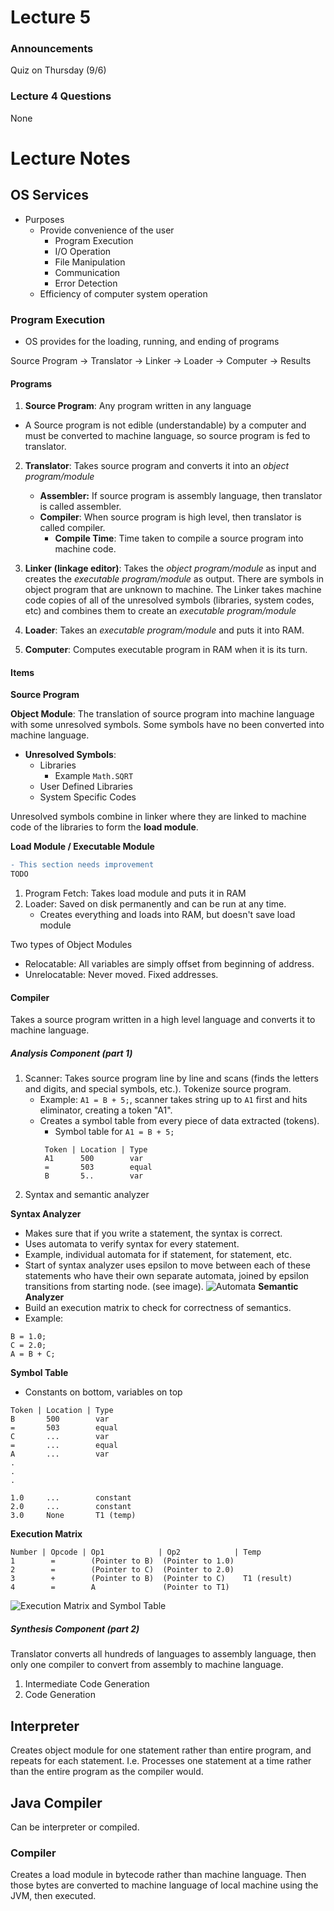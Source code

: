 # Lecture 5
### Announcements
Quiz on Thursday (9/6)

### Lecture 4 Questions
None
# Lecture Notes

## OS Services
- Purposes
    - Provide convenience of the user
        - Program Execution
        - I/O Operation
        - File Manipulation
        - Communication
        - Error Detection
    - Efficiency of computer system operation
 
### Program Execution
- OS provides for the loading, running, and ending of programs

Source Program -> Translator -> Linker -> Loader -> Computer -> Results

#### Programs
1. **Source Program**: Any program written in any language
- A Source program is not edible (understandable) by a computer and must be converted to machine language, so source program is fed to translator.

2. **Translator**: Takes source program and converts it into an *object program/module*
    - **Assembler:** If source program is assembly language, then translator is called assembler. 
    - **Compiler**: When source program is high level, then translator is called compiler.
        - **Compile Time**: Time taken to compile a source program into machine code.


3. **Linker (linkage editor)**: Takes the *object program/module* as input and creates the *executable program/module* as output. 
There are symbols in object program that are unknown to machine. The Linker takes machine code copies of all of the unresolved symbols (libraries, system codes, etc) and combines them to create an *executable program/module*

4. **Loader**: Takes an *executable program/module* and puts it into RAM. 

5. **Computer**: Computes executable program in RAM when it is its turn.

#### Items
**Source Program**

**Object Module**: The translation of source program into machine language with some unresolved symbols. Some symbols have no been converted into machine language.
   - **Unresolved Symbols**:
        - Libraries
            - Example `Math.SQRT`
        - User Defined Libraries
        - System Specific Codes
        
Unresolved symbols combine in linker where they are linked to machine code of the libraries to form the **load module**.

**Load Module / Executable Module**
```diff
- This section needs improvement
TODO
``` 
   1. Program Fetch: Takes load module and puts it in RAM
   2. Loader: Saved on disk permanently and can be run at any time. 
        - Creates everything and loads into RAM, but doesn't save load module

Two types of Object Modules
- Relocatable: All variables are simply offset from beginning of address. 
- Unrelocatable: Never moved. Fixed addresses. 

#### Compiler
Takes a source program written in a high level language and converts it to machine language. 
##### Analysis Component (part 1)
1. Scanner: Takes source program line by line and scans (finds the letters and digits, and special symbols, etc.). Tokenize source program.
    - Example: `A1 = B + 5;`, scanner takes string up to `A1` first and hits eliminator, creating a token "A1". 
    - Creates a symbol table from every piece of data extracted (tokens). 
        - Symbol table for `A1 = B + 5;`
        ```
         Token | Location | Type
         A1      500        var
         =       503        equal
         B       5..        var
        ``` 
2. Syntax and semantic analyzer

**Syntax Analyzer**
   - Makes sure that if you write a statement, the syntax is correct. 
   - Uses automata to verify syntax for every statement. 
   - Example, individual automata for if statement, for statement, etc.
   -  Start of syntax analyzer uses epsilon to move between each of these statements who have their own separate automata, joined by epsilon transitions from starting node. (see image).
   ![Automata](imgs/automata.JPG) 
**Semantic Analyzer** 
   - Build an execution matrix to check for correctness of semantics. 
   - Example: 
   ```
   B = 1.0;
   C = 2.0;
   A = B + C;
   ```   
    
**Symbol Table**
- Constants on bottom, variables on top
```
Token | Location | Type
B       500        var
=       503        equal
C       ...        var
=       ...        equal
A       ...        var
.
.
.

1.0     ...        constant
2.0     ...        constant
3.0     None       T1 (temp)
``` 
      
**Execution Matrix**
  ```
  Number | Opcode | Op1            | Op2            | Temp
  1        =        (Pointer to B)  (Pointer to 1.0)
  2        =        (Pointer to C)  (Pointer to 2.0) 
  3        +        (Pointer to B)  (Pointer to C)    T1 (result)
  4        =        A               (Pointer to T1)
  ```

![Execution Matrix and Symbol Table](imgs/table.JPG)

##### Synthesis Component (part 2)
Translator converts all hundreds of languages to assembly language, then only one compiler to convert from assembly to machine language.

1. Intermediate Code Generation
2. Code Generation


## Interpreter
Creates object module for one statement rather than entire program, and repeats for each statement. I.e. Processes one statement at a time rather than the entire program as the compiler would.

## Java Compiler
Can be interpreter or compiled. 

### Compiler
Creates a load module in bytecode rather than machine language. Then those bytes are converted to machine language of local machine using the JVM, then executed. 